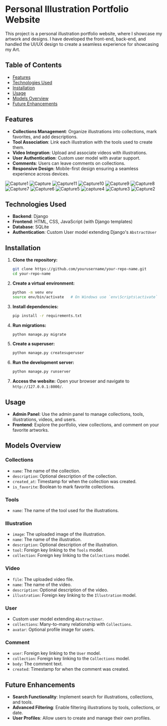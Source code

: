 # Personal Illustration Portfolio Website

This project is a personal illustration portfolio website, where I showcase my artwork and designs. I have developed the front-end, back-end, and handled the UI/UX design to create a seamless experience for showcasing my Art.

## Table of Contents
- [Features](#features)
- [Technologies Used](#technologies-used)
- [Installation](#installation)
- [Usage](#usage)
- [Models Overview](#models-overview)
- [Future Enhancements](#future-enhancements)


## Features

- **Collections Management**: Organize illustrations into collections, mark favorites, and add descriptions.
- **Tool Association**: Link each illustration with the tools used to create them.
- **Video Integration**: Upload and associate videos with illustrations.
- **User Authentication**: Custom user model with avatar support.
- **Comments**: Users can leave comments on collections.
- **Responsive Design**: Mobile-first design ensuring a seamless experience across devices.

![Capture1](https://github.com/user-attachments/assets/789fa8b7-00e3-4028-9968-3373bcec0f54)
![Capture](https://github.com/user-attachments/assets/6525f61a-f048-4add-84ba-e7c751f01d9b)
![Capture11](https://github.com/user-attachments/assets/731bf6b4-f421-42fb-b27b-ad66428dbc6e)
![Capture10](https://github.com/user-attachments/assets/e59d0dfe-3f09-4e81-8f73-d32b43e3b386)
![Capture9](https://github.com/user-attachments/assets/91255f25-f667-43dd-a69b-3c9d70946525)
![Capture8](https://github.com/user-attachments/assets/3385b5a8-9493-4f10-8cf5-87b3392db04e)
![Capture7](https://github.com/user-attachments/assets/1a8370ec-3ab5-4784-8fb3-ced59c159390)
![Capture6](https://github.com/user-attachments/assets/a9f5810d-7097-4fca-9071-e71a66a3defa)
![Capture5](https://github.com/user-attachments/assets/cb894913-d848-458c-872e-0c166411f30e)
![capture4](https://github.com/user-attachments/assets/9aeecca3-9ca6-46d1-9f33-bbe805493deb)
![Capture3](https://github.com/user-attachments/assets/b2aa365f-eeda-45fc-a5bf-9deb35e12e3f)
![Capture2](https://github.com/user-attachments/assets/eb65d15e-940a-4bee-b0b3-8d67411c73c4)


## Technologies Used

- **Backend**: Django
- **Frontend**: HTML, CSS, JavaScript (with Django templates)
- **Database**: SQLite 
- **Authentication**: Custom User model extending Django's `AbstractUser`

## Installation

1. **Clone the repository:**
    ```bash
    git clone https://github.com/yourusername/your-repo-name.git
    cd your-repo-name
    ```

2. **Create a virtual environment:**
    ```bash
    python -m venv env
    source env/bin/activate   # On Windows use `env\Scripts\activate`
    ```

3. **Install dependencies:**
    ```bash
    pip install -r requirements.txt
    ```

4. **Run migrations:**
    ```bash
    python manage.py migrate
    ```

5. **Create a superuser:**
    ```bash
    python manage.py createsuperuser
    ```

6. **Run the development server:**
    ```bash
    python manage.py runserver
    ```

7. **Access the website:**
    Open your browser and navigate to `http://127.0.0.1:8000/`.

## Usage

- **Admin Panel**: Use the admin panel to manage collections, tools, illustrations, videos, and users.
- **Frontend**: Explore the portfolio, view collections, and comment on your favorite artworks.

## Models Overview

### Collections
- `name`: The name of the collection.
- `description`: Optional description of the collection.
- `created_at`: Timestamp for when the collection was created.
- `is_favorite`: Boolean to mark favorite collections.

### Tools
- `name`: The name of the tool used for the illustrations.

### Illustration
- `image`: The uploaded image of the illustration.
- `name`: The name of the illustration.
- `description`: Optional description of the illustration.
- `tool`: Foreign key linking to the `Tools` model.
- `collection`: Foreign key linking to the `Collections` model.

### Video
- `file`: The uploaded video file.
- `name`: The name of the video.
- `description`: Optional description of the video.
- `illustration`: Foreign key linking to the `Illustration` model.

### User
- Custom user model extending `AbstractUser`.
- `collections`: Many-to-many relationship with `Collections`.
- `avatar`: Optional profile image for users.

### Comment
- `user`: Foreign key linking to the `User` model.
- `collection`: Foreign key linking to the `Collections` model.
- `body`: The comment text.
- `created`: Timestamp for when the comment was created.

## Future Enhancements

- **Search Functionality**: Implement search for illustrations, collections, and tools.
- **Advanced Filtering**: Enable filtering illustrations by tools, collections, or date.
- **User Profiles**: Allow users to create and manage their own profiles.


